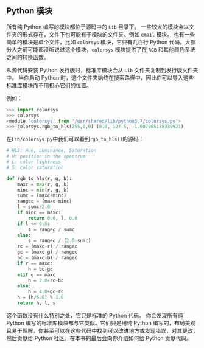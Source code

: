 ## Python 模块

所有纯 Python 编写的模块都位于源码中的 `Lib` 目录下。 一些较大的模块会以文件夹的形式存在，文件下也可能有子模块的文件夹，例如 `email` 模块。
也有一些简单的模块是单个文件，比如 `colorsys` 模块，它只有几百行 Python 代码。大部分人之前可能都没听说过这个模块，`colorsys` 模块提供了在 `RGB` 和其他颜色系统之间的转换函数。

从源代码安装 Python 发行版时，标准库模块会从 `Lib` 文件夹复制到发行版文件夹中。 当你启动 Python 时，这个文件夹始终在搜索路径中，因此你可以导入这些标准库模块而不用担心它们的位置。

例如：

```python
>>> import colorsys
>>> colorsys
<module 'colorsys' from '/usr/shared/lib/python3.7/colorsys.py'>
>>> colorsys.rgb_to_hls(255,0,0) (0.0, 127.5, -1.007905138339921)
```

在`Lib/colorsys.py`中我们可以看到`rgb_to_hls()`的源码：

```python
# HLS: Hue, Luminance, Saturation
# H: position in the spectrum
# L: color lightness
# S: color saturation

def rgb_to_hls(r, g, b):
    maxc = max(r, g, b)
    minc = min(r, g, b)
    sumc = (maxc+minc)
    rangec = (maxc-minc)
    l = sumc/2.0
    if minc == maxc:
        return 0.0, l, 0.0
    if l <= 0.5:
        s = rangec / sumc
    else:
        s = rangec / (2.0-sumc)
    rc = (maxc-r) / rangec
    gc = (maxc-g) / rangec
    bc = (maxc-b) / rangec
    if r == maxc:
        h = bc-gc
    elif g == maxc:
        h = 2.0+rc-bc
    else:
        h = 4.0+gc-rc
    h = (h/6.0) % 1.0
    return h, l, s
```
这个函数没有什么特别之处，它只是标准的 Python 代码。 你会发现所有纯 Python 编写的标准库模块都与它类似。它们只是用纯 Python 编写的，布局美观且易于理解。你甚至可以在这些代码中找到可以改进地方或发现错误，对其更改，然后贡献给 Python 社区。在本书的最后会向你介绍如何给 Python 贡献代码。

